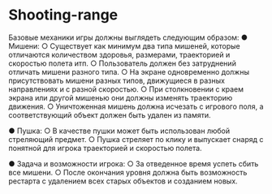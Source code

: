 # Shooting-range

Базовые механики игры должны выглядеть следующим образом:
● Мишени:
○ Существует как минимум два типа мишеней, которые отличаются
количеством здоровья, размерами, траекторией и скоростью полета итп.
○ Пользователь должен без затруднений отличать мишени разного типа.
○ На экране одновременно должны присутствовать мишени разных типов,
движущиеся в разных направлениях и с разной скоростью.
○ При столкновении с краем экрана или другой мишенью они должны
изменять траекторию движения.
○ Уничтоженная мишень должна исчезать с игрового поля, а
соответствующий объект должен быть удален из памяти.

● Пушка:
○ В качестве пушки может быть использован любой стреляющий предмет.
○ Пушка стреляет по клику и выпускает снаряд с понятной для игрока
траекторией и скоростью полета.

● Задача и возможности игрока:
○ За отведенное время успеть сбить все мишени.
○ После окончания уровня должна быть возможность рестарта с
удалением всех старых объектов и созданием новых.
